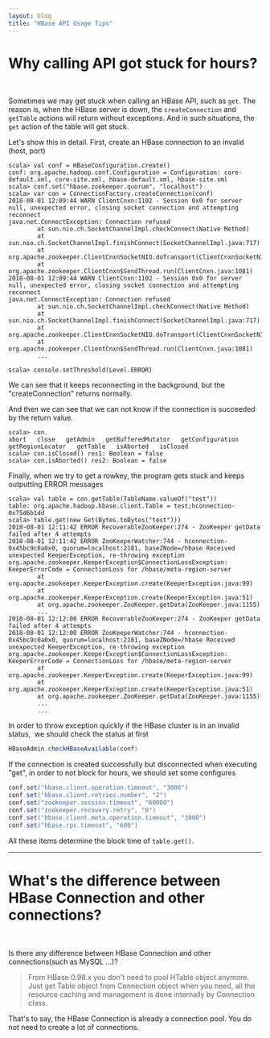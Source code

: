 ```yaml
---
layout: blog
title: "HBase API Usage Tips"
---
```


# Why calling API got stuck for hours?

<br />

Sometimes we may get stuck when calling an HBase API, such as `get`. The reason is, when the HBase server is down, the `createConnection` and `getTable` actions will return without exceptions. And in such situations, the `get` action of the table will get stuck.

Let's show this in detail. First, create an HBase connection to an invalid (host, port)

```
scala> val conf = HBaseConfiguration.create()
conf: org.apache.hadoop.conf.Configuration = Configuration: core-default.xml, core-site.xml, hbase-default.xml, hbase-site.xml
scala> conf.set("hbase.zookeeper.quorum", "localhost")
scala> var con = ConnectionFactory.createConnection(conf)
2018-08-01 12:09:44 WARN ClientCnxn:1102 - Session 0x0 for server null, unexpected error, closing socket connection and attempting reconnect
java.net.ConnectException: Connection refused
        at sun.nio.ch.SocketChannelImpl.checkConnect(Native Method)
        at sun.nio.ch.SocketChannelImpl.finishConnect(SocketChannelImpl.java:717)
        at org.apache.zookeeper.ClientCnxnSocketNIO.doTransport(ClientCnxnSocketNIO.java:361)
        at org.apache.zookeeper.ClientCnxn$SendThread.run(ClientCnxn.java:1081)
2018-08-01 12:09:44 WARN ClientCnxn:1102 - Session 0x0 for server null, unexpected error, closing socket connection and attempting reconnect
java.net.ConnectException: Connection refused
        at sun.nio.ch.SocketChannelImpl.checkConnect(Native Method)
        at sun.nio.ch.SocketChannelImpl.finishConnect(SocketChannelImpl.java:717)
        at org.apache.zookeeper.ClientCnxnSocketNIO.doTransport(ClientCnxnSocketNIO.java:361)
        at org.apache.zookeeper.ClientCnxn$SendThread.run(ClientCnxn.java:1081)
        ...

scala> console.setThreshold(Level.ERROR)
```

We can see that it keeps reconnecting in the background, but the "createConnection" returns normally.

And then we can see that we can not know if the connection is succeeded by the return value.

```
scala> con.
abort   close   getAdmin   getBufferedMutator   getConfiguration   getRegionLocator   getTable   isAborted   isClosed
scala> con.isClosed() res1: Boolean = false
scala> con.isAborted() res2: Boolean = false
```

Finally, when we try to get a rowkey, the program gets stuck and keeps outputting ERROR messages

```
scala> val table = con.getTable(TableName.valueOf("test"))
table: org.apache.hadoop.hbase.client.Table = test;hconnection-0x75d6b1dd
scala> table.get(new Get(Bytes.toBytes("test")))
2018-08-01 12:11:42 ERROR RecoverableZooKeeper:274 - ZooKeeper getData failed after 4 attempts
2018-08-01 12:11:42 ERROR ZooKeeperWatcher:744 - hconnection-0x45bc9c0a0x0, quorum=localhost:2181, baseZNode=/hbase Received unexpected KeeperException, re-throwing exception
org.apache.zookeeper.KeeperException$ConnectionLossException: KeeperErrorCode = ConnectionLoss for /hbase/meta-region-server
        at org.apache.zookeeper.KeeperException.create(KeeperException.java:99)
        at org.apache.zookeeper.KeeperException.create(KeeperException.java:51)
        at org.apache.zookeeper.ZooKeeper.getData(ZooKeeper.java:1155)
        ...
2018-08-01 12:12:00 ERROR RecoverableZooKeeper:274 - ZooKeeper getData failed after 4 attempts
2018-08-01 12:12:00 ERROR ZooKeeperWatcher:744 - hconnection-0x45bc9c0a0x0, quorum=localhost:2181, baseZNode=/hbase Received unexpected KeeperException, re-throwing exception
org.apache.zookeeper.KeeperException$ConnectionLossException: KeeperErrorCode = ConnectionLoss for /hbase/meta-region-server
        at org.apache.zookeeper.KeeperException.create(KeeperException.java:99)
        at org.apache.zookeeper.KeeperException.create(KeeperException.java:51)
        at org.apache.zookeeper.ZooKeeper.getData(ZooKeeper.java:1155)
        ...
        ...
```

In order to throw exception quickly if the HBase cluster is in an invalid status,  we should check the status at first

```scala
HBaseAdmin.checkHBaseAvailable(conf)
```

If the connection is created successfully but disconnected when executing "get", in order to not block for hours, we should set some configures

```scala
conf.set("hbase.client.operation.timeout", "3000")
conf.set("hbase.client.retries.number", "2")
conf.set("zookeeper.session.timeout", "60000")
conf.set("zookeeper.recovery.retry", "0")
conf.set("hbase.client.meta.operation.timeout", "3000")
conf.set("hbase.rpc.timeout", "600")
```

All these items determine the block time of `table.get()`.

---

# What's the difference between HBase Connection and other connections?

<br />

Is there any difference between HBase Connection and other connections(such as MySQL ...)?

> From HBase 0.98.x you don't need to pool HTable object anymore. Just get Table object from Connection object when you need, all the resource caching and management is done internally by Connection class.

That's to say, the HBase Connection is already a connection pool. You do not need to create a lot of connections.
